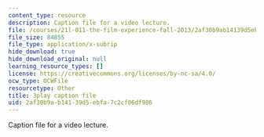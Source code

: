 ```yaml
---
content_type: resource
description: Caption file for a video lecture.
file: /courses/21l-011-the-film-experience-fall-2013/2af30b9ab14139d5ebfa7c2cf06df986_flAwb1TmOkQ.srt
file_size: 84855
file_type: application/x-subrip
hide_download: true
hide_download_original: null
learning_resource_types: []
license: https://creativecommons.org/licenses/by-nc-sa/4.0/
ocw_type: OCWFile
resourcetype: Other
title: 3play caption file
uid: 2af30b9a-b141-39d5-ebfa-7c2cf06df986
---
```

Caption file for a video lecture.